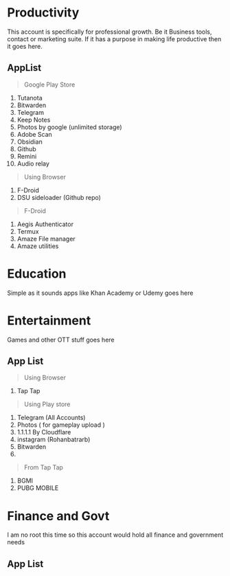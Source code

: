 # Productivity

This account is specifically for professional growth. Be it Business tools, contact or marketing suite. If it has a purpose in making life productive then it goes here. 

## AppList

> Google Play Store

1. Tutanota
2. Bitwarden 
3. Telegram
4. Keep Notes
5. Photos by google (unlimited storage)
6. Adobe Scan
7. Obsidian
8. Github 
9. Remini
10. Audio relay



> Using Browser

1. F-Droid 
2. DSU sideloader (Github repo) 

> F-Droid

1. Aegis Authenticator
2. Termux
3. Amaze File manager
4. Amaze utilities


# Education

Simple as it sounds apps like Khan Academy or Udemy goes here


# Entertainment

Games and other OTT stuff goes here

## App List

> Using Browser
1. Tap Tap


> Using Play store
1. Telegram (All Accounts)
2. Photos ( for gameplay upload )
3. 1.1.1.1 By Cloudflare
4. instagram (Rohanbatrarb)
5. Bitwarden
6. 


> From Tap Tap
1. BGMI 
2. PUBG MOBILE

# Finance and Govt

I am no root this time so this account would hold all finance and government needs

## App List


